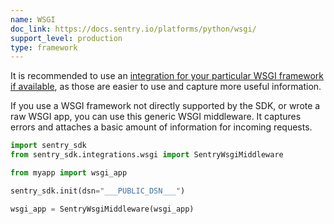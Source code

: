 ```yaml
---
name: WSGI
doc_link: https://docs.sentry.io/platforms/python/wsgi/
support_level: production
type: framework
---
```

It is recommended to use an [integration for your particular WSGI framework if available](/platforms/python/#web-frameworks), as those are easier to use and capture more useful information.

If you use a WSGI framework not directly supported by the SDK, or wrote a raw WSGI app, you can use this generic WSGI middleware. It captures errors and attaches a basic amount of information for incoming requests.

```python
import sentry_sdk
from sentry_sdk.integrations.wsgi import SentryWsgiMiddleware

from myapp import wsgi_app

sentry_sdk.init(dsn="___PUBLIC_DSN___")

wsgi_app = SentryWsgiMiddleware(wsgi_app)
```

<!-- TODO-ADD-VERIFICATION-EXAMPLE -->
